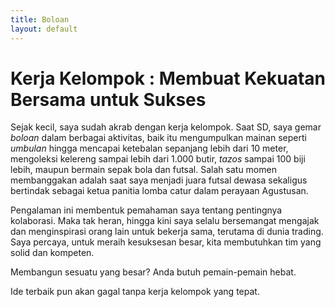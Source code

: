 ```yaml
---
title: Boloan
layout: default
---
```


# Kerja Kelompok : Membuat Kekuatan Bersama untuk Sukses
Sejak kecil, saya sudah akrab dengan kerja kelompok. Saat SD, saya gemar _boloan_ dalam berbagai aktivitas, baik itu mengumpulkan mainan seperti _umbulan_ hingga mencapai ketebalan sepanjang lebih dari 10 meter, mengoleksi kelereng sampai lebih dari 1.000 butir, _tazos_ sampai 100 biji lebih, maupun bermain sepak bola dan futsal. Salah satu momen membanggakan adalah saat saya menjadi juara futsal dewasa sekaligus bertindak sebagai ketua panitia lomba catur dalam perayaan Agustusan.

Pengalaman ini membentuk pemahaman saya tentang pentingnya kolaborasi. Maka tak heran, hingga kini saya selalu bersemangat mengajak dan menginspirasi orang lain untuk bekerja sama, terutama di dunia trading. Saya percaya, untuk meraih kesuksesan besar, kita membutuhkan tim yang solid dan kompeten.

Membangun sesuatu yang besar? Anda butuh pemain-pemain hebat.

Ide terbaik pun akan gagal tanpa kerja kelompok yang tepat.

